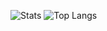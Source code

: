 <!--
**thachlp/thachlp** is a ✨ _special_ ✨ repository because its `README.md` (this file) appears on your GitHub profile.

Here are some ideas to get you started:

- 🔭 I’m currently working on ...
- 🌱 I’m currently learning ...
- 👯 I’m looking to collaborate on ...
- 🤔 I’m looking for help with ...
- 💬 Ask me about ...
- 📫 How to reach me: ...
- 😄 Pronouns: ...
- ⚡ Fun fact: ...
-->
![Stats](https://github-readme-stats-thachlp.vercel.app/api?username=thachlp&hide=stars&show_icons=true&rank_icon=github&show=reviews&custom_title=Public%20Contributions)
![Top Langs](https://github-readme-stats-thachlp.vercel.app/api/top-langs/?username=thachlp&layout=compact)
